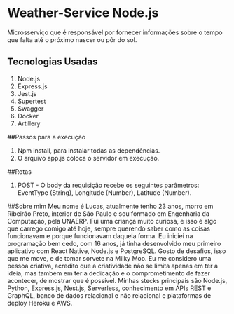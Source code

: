 ﻿# Weather-Service Node.js
 Microsserviço que é responsável por fornecer informações sobre o tempo que falta até o próximo nascer ou pôr do sol.

## Tecnologias Usadas
1. Node.js
2. Express.js
3. Jest.js
4. Supertest
5. Swagger
6. Docker
7. Artillery

##Passos para a execução
1. Npm install, para instalar todas as dependências.
2. O arquivo app.js coloca o servidor em execução.

##Rotas 
1. POST - O body da requisição recebe os seguintes parâmetros: EventType (String), Longitude (Number), Latitude (Number).

##Sobre mim
Meu nome é Lucas, atualmente tenho 23 anos, morro em Ribeirão Preto, interior de São Paulo e sou formado em Engenharia da Computação, pela UNAERP.
Fui uma criança muito curiosa, e isso é algo que carrego comigo até hoje, sempre querendo saber como as coisas funcionavam e porque funcionavam daquela forma. 
Eu iniciei na programação bem cedo, com 16 anos, já tinha desenvolvido meu primeiro aplicativo com React Native, Node.js e PostgreSQL.
Gosto de desafios, isso que me move, e de tomar sorvete na Milky Moo.
Eu me considero uma pessoa criativa, acredito que a criatividade não se limita apenas em ter a ideia, mas também em ter a dedicação e o comprometimento de fazer acontecer, de mostrar que é possível. 
Minhas stecks principais são Node.js, Python, Express.js, Nest.js, Serverless, conhecimento em APIs REST e GraphQL, banco de dados relacional e não relacional e plataformas de deploy Heroku e AWS.
